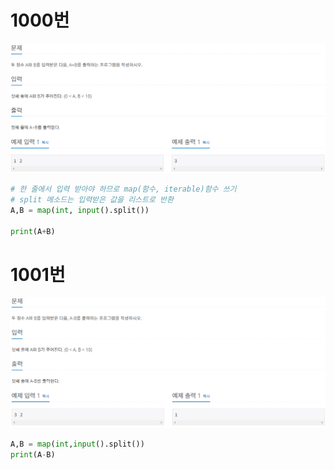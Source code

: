 # 1000번



![image-20220124225634111](0124.assets/image-20220124225634111.png)

```python
# 한 줄에서 입력 받아야 하므로 map(함수, iterable)함수 쓰기
# split 메소드는 입력받은 값을 리스트로 반환
A,B = map(int, input().split())

print(A+B)
```



# 1001번



![image-20220124230318093](0124.assets/image-20220124230318093.png)

```python
A,B = map(int,input().split())
print(A-B)
```

